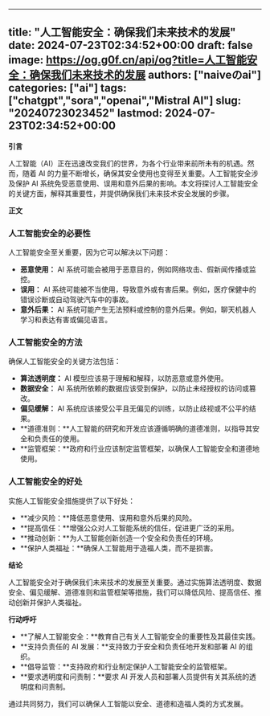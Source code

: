 
---
title: "人工智能安全：确保我们未来技术的发展"
date: 2024-07-23T02:34:52+00:00
draft: false
image: https://og.g0f.cn/api/og?title=人工智能安全：确保我们未来技术的发展
authors: ["naiveのai"]
categories: ["ai"]
tags: ["chatgpt","sora","openai","Mistral AI"]
slug: "20240723023452"
lastmod: 2024-07-23T02:34:52+00:00
---
**引言**

人工智能（AI）正在迅速改变我们的世界，为各个行业带来前所未有的机遇。然而，随着 AI 的力量不断增长，确保其安全使用也变得至关重要。人工智能安全涉及保护 AI 系统免受恶意使用、误用和意外后果的影响。本文将探讨人工智能安全的关键方面，解释其重要性，并提供确保我们未来技术安全发展的步骤。

**正文**

### 人工智能安全的必要性

人工智能安全至关重要，因为它可以解决以下问题：

* **恶意使用：** AI 系统可能会被用于恶意目的，例如网络攻击、假新闻传播或监控。
* **误用：** AI 系统可能被不当使用，导致意外或有害后果。例如，医疗保健中的错误诊断或自动驾驶汽车中的事故。
* **意外后果：** AI 系统可能产生无法预料或控制的意外后果。例如，聊天机器人学习和表达有害或偏见语言。

### 人工智能安全的方法

确保人工智能安全的关键方法包括：

* **算法透明度：** AI 模型应该易于理解和解释，以防恶意或意外使用。
* **数据安全：** AI 系统所依赖的数据应该受到保护，以防止未经授权的访问或篡改。
* **偏见缓解：** AI 系统应该接受公平且无偏见的训练，以防止歧视或不公平的结果。
* **道德准则：**人工智能的研究和开发应该遵循明确的道德准则，以指导其安全和负责任的使用。
* **监管框架：**政府和行业应该制定监管框架，以确保人工智能安全和道德地使用。

### 人工智能安全的好处

实施人工智能安全措施提供了以下好处：

* **减少风险：**降低恶意使用、误用和意外后果的风险。
* **提高信任：**增强公众对人工智能系统的信任，促进更广泛的采用。
* **推动创新：**为人工智能创新创造一个安全和负责任的环境。
* **保护人类福祉：**确保人工智能用于造福人类，而不是损害。

**结论**

人工智能安全对于确保我们未来技术的发展至关重要。通过实施算法透明度、数据安全、偏见缓解、道德准则和监管框架等措施，我们可以降低风险、提高信任、推动创新并保护人类福祉。

**行动呼吁**

* **了解人工智能安全：**教育自己有关人工智能安全的重要性及其最佳实践。
* **支持负责任的 AI 发展：**支持致力于安全和负责任地开发和部署 AI 的组织。
* **倡导监管：**支持政府和行业制定保护人工智能安全的监管框架。
* **要求透明度和问责制：**要求 AI 开发人员和部署人员提供有关其系统的透明度和问责制。

通过共同努力，我们可以确保人工智能以安全、道德和造福人类的方式发展。